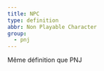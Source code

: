 ```yaml
---
title: NPC
type: definition
abbr: Non Playable Character
group:
  - pnj
---
```

Même définition que PNJ
